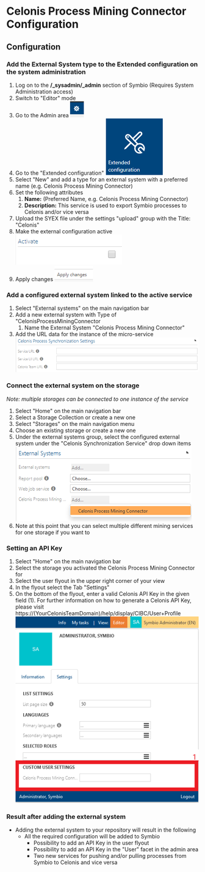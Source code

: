 # Celonis Process Mining Connector Configuration

## Configuration
### Add the External System type to the Extended configuration on the system administration

1. Log on to the **/_sysadmin/_admin** section of Symbio (Requires System Administration access)
1. Switch to "Editor" mode
1. Go to the Admin area ![admin](media/admin.png)
1. Go to the "Extended configuration" ![extended configuration](media/extendedcfg.png)
1. Select "New" and add a type for an external system with a preferred name (e.g. Celonis Process Mining Connector)
1. Set the following attributes
   1. **Name:** (Preferred Name, e.g. Celonis Process Mining Connector)
   1. **Description:** This service is used to export Symbio processes to Celonis and/or vice versa
1. Upload the SYEX file under the settings "upload" group with the Title: "Celonis"
1. Make the external configuration active ![activate](media/addsyex3.png)
1. Apply changes ![Apply changes](media/apply.png)

### Add a configured external system linked to the active service
1. Select "External systems" on the main navigation bar
1. Add a new external system with Type of "CelonisProcessMiningConnector
   1. Name the External System "Celonis Process Mining Connector"
1. Add the URL data for the instance of the micro-service ![settings](media/celonis-synch-settings.png)

### Connect the external system on the storage
*Note: multiple storages can be connected to one instance of the service*
1. Select "Home" on the main navigation bar
1. Select a Storage Collection or create a new one
1. Select "Storages" on the main navigation menu
1. Choose an existing storage or create a new one
1. Under the external systems group, select the configured external system under the "Celonis Synchronization Service" drop down items ![choose external system](media/storage-external-systems-select-celonis.png)
1. Note at this point that you can select multiple different mining services for one storage if you want to

### Setting an API Key
1. Select "Home" on the main navigation bar
1. Select the storage you activated the Celonis Process Mining Connector for
1. Select the user flyout in the upper right corner of your view
1. In the flyout select the Tab "Settings"
1. On the bottom of the flyout, enter a valid Celonis API Key in the given field (1). For further information on how to generate a Celonis API Key, please visit https://(YourCelonisTeamDomain)/help/display/CIBC/User+Profile
![enter celonis api key](media/celonis-connector-token-flyout.png)

### Result after adding the external system
- Adding the external system to your repository will result in the following
    - All the required configuration will be added to Symbio
        - Possibility to add an API Key in the user flyout
        - Possibility to add an API Key in the "User" facet in the admin area
        - Two new services for pushing and/or pulling processes from Symbio to Celonis and vice versa

